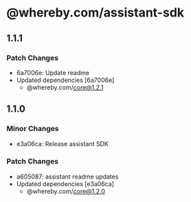 # @whereby.com/assistant-sdk

## 1.1.1

### Patch Changes

- 6a7006e: Update readme
- Updated dependencies [6a7006e]
    - @whereby.com/core@1.2.1

## 1.1.0

### Minor Changes

- e3a06ca: Release assistant SDK

### Patch Changes

- a605087: assistant readme updates
- Updated dependencies [e3a06ca]
    - @whereby.com/core@1.2.0
